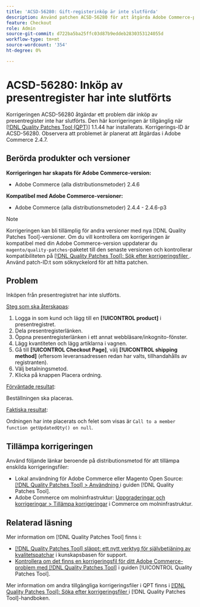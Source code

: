 ```yaml
---
title: 'ACSD-56280: Gift-registerinköp är inte slutförda'
description: Använd patchen ACSD-56280 för att åtgärda Adobe Commerce-problemet där inköp av presentregister inte är slutförda
feature: Checkout
role: Admin
source-git-commit: d722ba5ba25ffc03d87b9eddeb2830353124055d
workflow-type: tm+mt
source-wordcount: '354'
ht-degree: 0%

---
```


# ACSD-56280: Inköp av presentregister har inte slutförts

Korrigeringen ACSD-56280 åtgärdar ett problem där inköp av presentregister inte har slutförts. Den här korrigeringen är tillgänglig när [[!DNL Quality Patches Tool (QPT)]](https://experienceleague.adobe.com/en/docs/commerce-knowledge-base/kb/announcements/commerce-announcements/magento-quality-patches-released-new-tool-to-self-serve-quality-patches) 1.1.44 har installerats. Korrigerings-ID är ACSD-56280. Observera att problemet är planerat att åtgärdas i Adobe Commerce 2.4.7.

## Berörda produkter och versioner

**Korrigeringen har skapats för Adobe Commerce-version:**

* Adobe Commerce (alla distributionsmetoder) 2.4.6

**Kompatibel med Adobe Commerce-versioner:**

* Adobe Commerce (alla distributionsmetoder) 2.4.4 - 2.4.6-p3

>[!NOTE]
>
>Korrigeringen kan bli tillämplig för andra versioner med nya [!DNL Quality Patches Tool]-versioner. Om du vill kontrollera om korrigeringen är kompatibel med din Adobe Commerce-version uppdaterar du `magento/quality-patches`-paketet till den senaste versionen och kontrollerar kompatibiliteten på [[!DNL Quality Patches Tool]: Sök efter korrigeringsfiler ](https://experienceleague.adobe.com/tools/commerce-quality-patches/index.html). Använd patch-ID:t som söknyckelord för att hitta patchen.

## Problem

Inköpen från presentregistret har inte slutförts.

<u>Steg som ska återskapas</u>:

1. Logga in som kund och lägg till en **[!UICONTROL product]** i presentregistret.
1. Dela presentregisterlänken.
1. Öppna presentregisterlänken i ett annat webbläsare/inkognito-fönster.
1. Lägg kvantiteten och lägg artiklarna i vagnen.
1. Gå till **[!UICONTROL Checkout Page]**, välj **[!UICONTROL shipping method]** (eftersom leveransadressen redan har valts, tillhandahålls av registranten).
1. Välj betalningsmetod.
1. Klicka på knappen Placera ordning.

<u>Förväntade resultat</u>:

Beställningen ska placeras.

<u>Faktiska resultat</u>:

Ordningen har inte placerats och felet som visas är `Call to a member function getUpdatedQty() on null`.

## Tillämpa korrigeringen

Använd följande länkar beroende på distributionsmetod för att tillämpa enskilda korrigeringsfiler:

* Lokal användning för Adobe Commerce eller Magento Open Source: [[!DNL Quality Patches Tool] > Användning ](https://experienceleague.adobe.com/docs/commerce-operations/tools/quality-patches-tool/usage.html) i guiden [!DNL Quality Patches Tool].
* Adobe Commerce om molninfrastruktur: [Uppgraderingar och korrigeringar > Tillämpa korrigeringar](https://experienceleague.adobe.com/docs/commerce-cloud-service/user-guide/develop/upgrade/apply-patches.html) i Commerce om molninfrastruktur.

## Relaterad läsning

Mer information om [!DNL Quality Patches Tool] finns i:

* [[!DNL Quality Patches Tool] släppt: ett nytt verktyg för självbetjäning av kvalitetspatchar](https://experienceleague.adobe.com/en/docs/commerce-knowledge-base/kb/announcements/commerce-announcements/magento-quality-patches-released-new-tool-to-self-serve-quality-patches) i kunskapsbasen för support.
* [Kontrollera om det finns en korrigeringsfil för ditt Adobe Commerce-problem med  [!DNL Quality Patches Tool]](/help/tools/quality-patches-tool/patches-available-in-qpt/check-patch-for-magento-issue-with-magento-quality-patches.md) i guiden [!UICONTROL Quality Patches Tool].


Mer information om andra tillgängliga korrigeringsfiler i QPT finns i [[!DNL Quality Patches Tool]: Söka efter korrigeringsfiler ](https://experienceleague.adobe.com/tools/commerce-quality-patches/index.html) i [!DNL Quality Patches Tool]-handboken.
